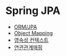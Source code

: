 Spring JPA
======================

- [ORM/JPA](./orm_jpa.md)
- [Object Mapping](./obejct_mapping.md)
- [영속성 컨텍스트](./persistence_context.md)
- [연관관계매핑](./relational_mapping.md)